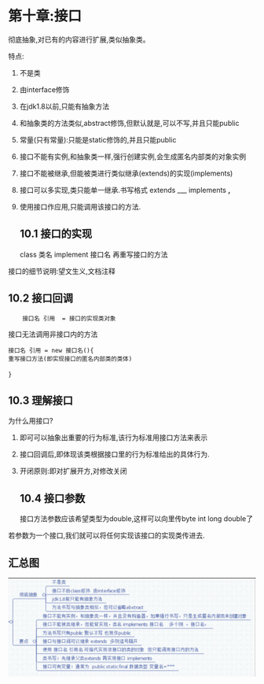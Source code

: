 # 第十章:接口

彻底抽象,对已有的内容进行扩展,类似抽象类。

特点:

1. 不是类

2. 由interface修饰

3. 在jdk1.8以前,只能有抽象方法

4. 和抽象类的方法类似,abstract修饰,但默认就是,可以不写,并且只能public

5. 常量(只有常量):只能是static修饰的,并且只能public

6. 接口不能有实例,和抽象类一样,强行创建实例,会生成匿名内部类的对象实例

7. 接口不能被继承,但能被类进行类似继承(extends)的实现(implements)

8. 接口可以多实现,类只能单一继承.书写格式 extends ___ implements ____,____

9. 使用接口作应用,只能调用该接口的方法.
   
   ## 10.1 接口的实现
   
   class 类名 implement 接口名
   再重写接口的方法

接口的细节说明:望文生义,文档注释

## 10.2 接口回调

        接口名 引用  = 接口的实现类对象    

接口无法调用非接口内的方法

    接口名 引用 = new 接口名(){
    重写接口方法(即实现接口的匿名内部类的类体)
    
    }

## 10.3 理解接口

为什么用接口?

1. 即可可以抽象出重要的行为标准,该行为标准用接口方法来表示

2. 接口回调后,即体现该类根据接口里的行为标准给出的具体行为.

3. 开闭原则:即对扩展开方,对修改关闭
   
   ## 10.4 接口参数
   
   接口方法参数应该希望类型为double,这样可以向里传byte int long double了

若参数为一个接口,我们就可以将任何实现该接口的实现类传进去.

## 汇总图

![](img/java11.png)